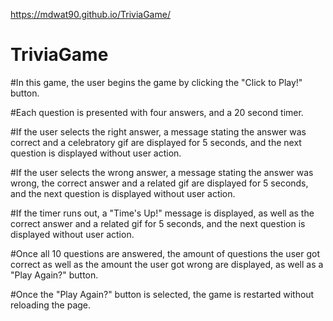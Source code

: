 https://mdwat90.github.io/TriviaGame/

# TriviaGame

#In this game, the user begins the game by clicking the "Click to Play!" button.

#Each question is presented with four answers, and a 20 second timer.

#If the user selects the right answer, a message stating the answer was correct and a celebratory gif are displayed for 5 seconds, and the next question is displayed without user action.

#If the user selects the wrong answer, a message stating the answer was wrong, the correct answer and a related gif are displayed for 5 seconds, and the next question is displayed without user action.

#If the timer runs out, a "Time's Up!" message is displayed, as well as the correct answer and a related gif for 5 seconds, and the next question is displayed without user action.

#Once all 10 questions are answered, the amount of questions the user got correct as well as the amount the user got wrong are displayed, as well as a "Play Again?" button.

#Once the "Play Again?" button is selected, the game is restarted without reloading the page.
